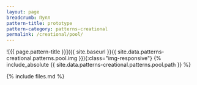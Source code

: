 ```yaml
---
layout: page
breadcrumb: Пулл
pattern-title: prototype
pattern-category: patterns-creational
permalink: /creational/pool/
---
```

![{{ page.pattern-title }}]({{ site.baseurl }}{{ site.data.patterns-creational.patterns.pool.img }}){:class="img-responsive"}
{% include_absolute {{ site.data.patterns-creational.patterns.pool.path }} %}

{% include files.md %}
